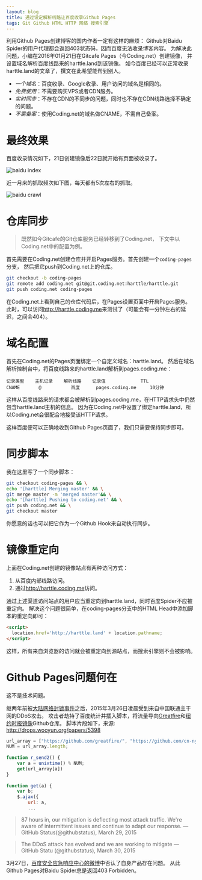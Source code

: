 ```yaml
---
layout: blog
title: 通过设定解析线路让百度收录Github Pages
tags: Git Github HTML HTTP 网络 搜索引擎
---
```


利用Github Pages创建博客的国内作者一定有这样的麻烦：
Github对Baidu Spider的用户代理都会返回403状态码，因而百度无法收录博客内容。
为解决此问题，小编在2016年01月21日在Gitcafe Pages（今Coding.net）创建镜像，
并设置域名解析百度线路来的harttle.land到该镜像。
如今百度已经可以正常收录harttle.land的文章了，撰文在此希望能帮到别人。

* *一个域名*：百度收录、Google收录、用户访问的域名是相同的。
* *免费使用*：不需要购买VPS或者CDN服务。
* *实时同步*：不存在CDN的不同步的问题，同时也不存在CDN线路选择不确定的问题。
* *不需备案*：使用Coding.net的域名做CNAME，不需自己备案。

# 最终效果

百度收录情况如下，21日创建镜像后22日就开始有页面被收录了。

![baidu index](/assets/img/blog/baidu-index@2x.jpg)

<!--more-->

近一月来的抓取频次如下图，每天都有5次左右的抓取。

![baidu crawl](/assets/img/blog/baidu-crawl@2x.jpg)

# 仓库同步

> 既然如今Gitcafe的Git仓库服务已经转移到了Coding.net，
> 下文中以Coding.net中的配置为例。

首先需要在Coding.net创建仓库并开启Pages服务。首先创建一个`coding-pages`分支，
然后把它push到Coding.net上的仓库。

```bash
git checkout -b coding-pages
git remote add coding.net git@git.coding.net:harttle/harttle.git
git push coding.net coding-pages
```

在Coding.net上看到自己的仓库代码后，在Pages设置页面中开启Pages服务。
此时，可以访问<http://harttle.coding.me>来测试了（可能会有一分钟左右的延迟，之间会404）。

# 域名配置

首先在Coding.net的Pages页面绑定一个自定义域名：harttle.land。
然后在域名解析控制台中，将百度线路来的harttle.land解析到pages.coding.me：

```
记录类型 	主机记录 	解析线路 	记录值	            TTL	
CNAME	    @	        百度	    pages.coding.me	    10分钟
```

这样从百度线路来的请求都会被解析到pages.coding.me，在HTTP请求头中仍然包含harttle.land主机的信息。
因为在Coding.net中设置了绑定harttle.land，所以Coding.net会很配合地接受该HTTP请求。

这样百度便可以正确地收到Github Pages页面了，我们只需要保持同步即可。

# 同步脚本

我在这里写了一个同步脚本：

```bash
git checkout coding-pages && \
echo '[harttle] Merging master' && \
git merge master -m 'merged master'&& \
echo '[harttle] Pushing to coding.net' && \
git push coding.net && \
git checkout master
```

你愿意的话也可以把它作为一个Github Hook来自动执行同步。

# 镜像重定向

上面在Coding.net创建的镜像站点有两种访问方式：

1. 从百度内部线路访问。
2. 通过<http://harttle.coding.me>访问。

通过上述渠道访问站点的用户应当重定向到harttle.land，同时百度Spider不应被重定向。
解决这个问题很简单，在coding-pages分支中的HTML Head中添加脚本的重定向即可：

```html
<script>
  location.href='http://harttle.land' + location.pathname;
</script>
```

这样，所有来自浏览器的访问就会被重定向到源站点，而搜索引擎则不会被影响。

# Github Pages问题何在

这不是技术问题。

继两年前被[大陆网络封锁事件][weibo]之后，2015年3月26日凌晨受到来自中国联通主干网的DDoS攻击。
攻击者劫持了百度统计并插入脚本，将流量导向[Greatfire][greatfire]和[纽约时报镜像][cnnytimes]Github仓库。
脚本片段如下，来源: <http://drops.wooyun.org/papers/5398>

```javascript
url_array = ["https://github.com/greatfire/", "https://github.com/cn-nytimes/"];
NUM = url_array.length;
 
function r_send2() {
    var a = unixtime() % NUM;
    get(url_array[a])
}
 
function get(a) {
    var b;
    $.ajax({
        url: a,
        ...
```

> 87 hours in, our mitigation is deflecting most attack traffic. We're aware of intermittent issues and continue to adapt our response.
> — GitHub Status(@githubstatus), March 29, 2015

> The DDoS attack has evolved and we are working to mitigate
> — GitHub Statu (@githubstatus), March 30, 2015

3月27日，[百度安全应急响应中心的微博][baidu]中否认了自身产品存在问题。
从此Github Pages对Baidu Spider总是返回403 Forbidden。

[wiki]: https://zh.wikipedia.org/wiki/GitHub
[weibo]: http://weibo.com/1197161814/zfGjQaBDB?type=comment#_rnd1459698644805
[greatfire]: https://github.com/greatfire
[cnnytimes]: https://github.com/cn-nytimes
[baidu]: http://weibo.com/3326069452/Caw7wsZ1L?type=comment#_rnd1459700002389
